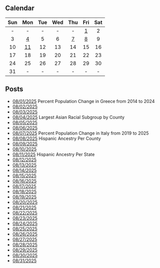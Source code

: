 ## Calendar

|Sun|Mon|Tue|Wed|Thu|Fri|Sat|
|:-:|:-:|:-:|:-:|:-:|:-:|:-:|
|-|-|-|-|-|[1](../../projects/demography/Population_Change_Greece_2014-2024/)|2|
|3|[4](../../projects/ethnicity/Largest_Asian_Subgroup_Per_County/)|5|6|[7](../../projects/demography/Population_Change_Italy_2019-2025/)|[8](../../projects/ethnicity/Hispanic_Ancestry_Per_County/)|9|
|10|[11](../../projects/ethnicity/Hispanic_Ancestry_Per_State/)|12|13|14|15|16|
|17|18|19|20|21|22|23|
|24|25|26|27|28|29|30|
|31|-|-|-|-|-|-|

## Posts

* [08/01/2025](../../projects/demography/Population_Change_Greece_2014-2024/) Percent Population Change in Greece from 2014 to 2024
* [08/02/2025]()
* [08/03/2025]()
* [08/04/2025](../../projects/ethnicity/Largest_Asian_Subgroup_Per_County/) Largest Asian Racial Subgroup by County
* [08/05/2025]()
* [08/06/2025]()
* [08/07/2025](../../projects/demography/Population_Change_Italy_2019-2025/) Percent Population Change in Italy from 2019 to 2025
* [08/08/2025](../../projects/ethnicity/Hispanic_Ancestry_Per_County/) Hispanic Ancestry Per County
* [08/09/2025]()
* [08/10/2025]()
* [08/11/2025](../../projects/ethnicity/Hispanic_Ancestry_Per_State/) Hispanic Ancestry Per State
* [08/12/2025]()
* [08/13/2025]()
* [08/14/2025]()
* [08/15/2025]()
* [08/16/2025]()
* [08/17/2025]()
* [08/18/2025]()
* [08/19/2025]()
* [08/20/2025]()
* [08/21/2025]()
* [08/22/2025]()
* [08/23/2025]()
* [08/24/2025]()
* [08/25/2025]()
* [08/26/2025]()
* [08/27/2025]()
* [08/28/2025]()
* [08/29/2025]()
* [08/30/2025]()
* [08/31/2025]()
